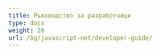 ```yaml
---
title: Ръководство за разработчици
type: docs
weight: 20
url: /bg/javascript-net/developer-guide/
---
```

